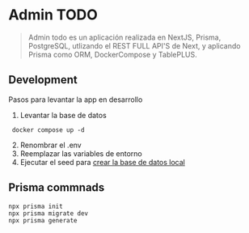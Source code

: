 # Admin TODO
> Admin todo es un aplicación realizada en NextJS, Prisma, PostgreSQL, utlizando el REST FULL API'S de Next, y aplicando Prisma como ORM, DockerCompose y TablePLUS.

## Development
 Pasos para levantar la app en desarrollo


1. Levantar la base de datos
```
 docker compose up -d
```
2. Renombrar el .env
3. Reemplazar las variables de entorno
4. Ejecutar el seed para [crear la base de datos local](localhost:3000/api/seed)

## Prisma commnads
``````
npx prisma init
npx prisma migrate dev
npx prisma generate
```````